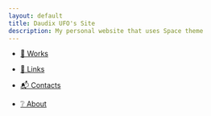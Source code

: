 ```yaml
---
layout: default
title: Daudix UFO's Site
description: My personal website that uses Space theme
---
```


- [💼️ Works](works)

- [🔗️ Links](links)

- [📬️ Contacts](contacts)

- [❔️ About](about)

